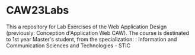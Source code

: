 # CAW23Labs

This a repository for Lab Exercises of the Web Application Design (previously: Conception d'Application Web CAW).
The course is destinated to 1st year Master's student, from the specialization: : Information and Communication Sciences and Technologies - STIC
